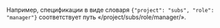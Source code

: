 
Например, спецификации в виде словаря `{"project": "subs", "role": "manager"}` соответствует путь «/project/subs/role/manager/».
